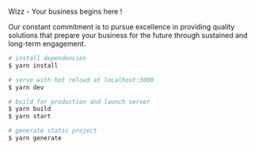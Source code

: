 Wizz - Your business begins here !

Our constant commitment is to pursue excellence in providing quality solutions that prepare your business for the future through sustained and long-term engagement.

```bash
# install dependencies
$ yarn install

# serve with hot reload at localhost:3000
$ yarn dev

# build for production and launch server
$ yarn build
$ yarn start

# generate static project
$ yarn generate
```
